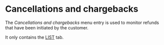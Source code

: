 # Cancellations and chargebacks



The *Cancellations and chargebacks* menu entry is used to monitor refunds that have been initiated by the customer.   

It only contains the [LIST](./04a_ListCancellationsChargebacks.md) tab.